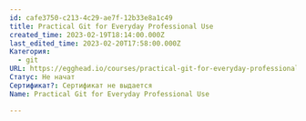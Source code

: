 ```yaml
---
id: cafe3750-c213-4c29-ae7f-12b33e8a1c49
title: Practical Git for Everyday Professional Use
created_time: 2023-02-19T18:14:00.000Z
last_edited_time: 2023-02-20T17:58:00.000Z
Категория:
  - git
URL: https://egghead.io/courses/practical-git-for-everyday-professional-use
Статус: Не начат
Сертификат?: Сертификат не выдается
Name: Practical Git for Everyday Professional Use

---
```

